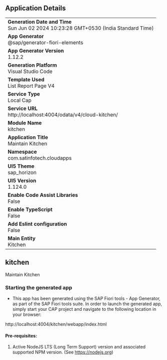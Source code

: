 ## Application Details
|               |
| ------------- |
|**Generation Date and Time**<br>Sun Jun 02 2024 10:23:28 GMT+0530 (India Standard Time)|
|**App Generator**<br>@sap/generator-fiori-elements|
|**App Generator Version**<br>1.12.2|
|**Generation Platform**<br>Visual Studio Code|
|**Template Used**<br>List Report Page V4|
|**Service Type**<br>Local Cap|
|**Service URL**<br>http://localhost:4004/odata/v4/cloud-kitchen/
|**Module Name**<br>kitchen|
|**Application Title**<br>Maintain Kitchen|
|**Namespace**<br>com.satinfotech.cloudapps|
|**UI5 Theme**<br>sap_horizon|
|**UI5 Version**<br>1.124.0|
|**Enable Code Assist Libraries**<br>False|
|**Enable TypeScript**<br>False|
|**Add Eslint configuration**<br>False|
|**Main Entity**<br>Kitchen|

## kitchen

Maintain Kitchen

### Starting the generated app

-   This app has been generated using the SAP Fiori tools - App Generator, as part of the SAP Fiori tools suite.  In order to launch the generated app, simply start your CAP project and navigate to the following location in your browser:

http://localhost:4004/kitchen/webapp/index.html

#### Pre-requisites:

1. Active NodeJS LTS (Long Term Support) version and associated supported NPM version.  (See https://nodejs.org)


